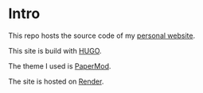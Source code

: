 # Intro

This repo hosts the source code of my [personal website](https://ezhanghz.onrender.com/).

This site is build with [HUGO](https://github.com/gohugoio/hugo).

The theme I used is [PaperMod](https://github.com/adityatelange/hugo-PaperMod).

The site is hosted on [Render](https://render.com/).
